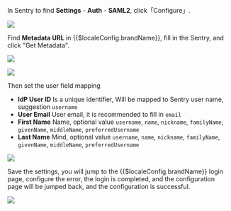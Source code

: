 <IntegrationDetailCard title="Configure Sentry">

In Sentry to find **Settings** - **Auth** - **SAML2**, click「Configure」.

![](~@imagesZhCn/integration/sentry/2-1.png)

Find **Metadata URL** in {{$localeConfig.brandName}}, fill in the Sentry, and click "Get Metadata".

![](~@imagesZhCn/integration/sentry/2-2.png)

![](~@imagesZhCn/integration/sentry/2-3.png)

Then set the user field mapping

- **IdP User ID** Is a unique identifier, Will be mapped to Sentry user name, suggestion `username`
- **User Email** User email, it is recommended to fill in `email`
- **First Name** Name, optional value `username`, `name`, `nickname`, `familyName`, `givenName`, `middleName`, `preferredUsername`
- **Last Name** Mind, optional value `username`, `name`, `nickname`, `familyName`, `givenName`, `middleName`, `preferredUsername`

![](~@imagesZhCn/integration/sentry/2-4.png)

Save the settings, you will jump to the {{$localeConfig.brandName}} login page, configure the error, the login is completed, and the configuration page will be jumped back, and the configuration is successful.

![](~@imagesZhCn/integration/sentry/2-5.png)

</IntegrationDetailCard>
